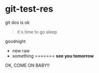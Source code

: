 # git-test-res
git dos is ok 

>it`s time to go sleep

goodnight

- new raw 
- something
=======
 **see you tomorrow**

OK, COME ON BABY!!

